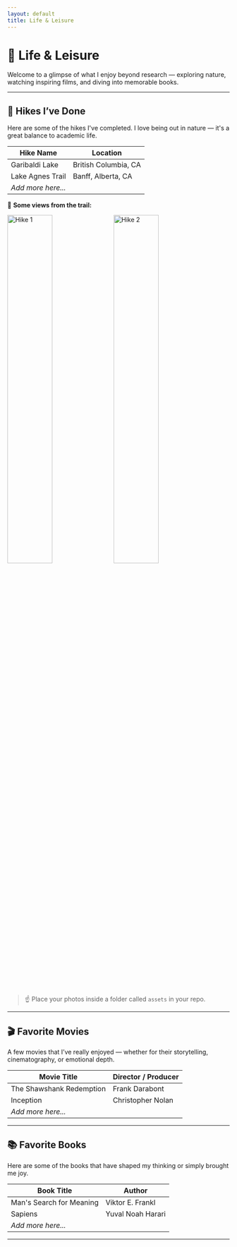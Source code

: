 ```yaml
---
layout: default
title: Life & Leisure
---
```


# 🌿 Life & Leisure

Welcome to a glimpse of what I enjoy beyond research — exploring nature, watching inspiring films, and diving into memorable books.

---

## 🥾 Hikes I’ve Done

Here are some of the hikes I've completed. I love being out in nature — it's a great balance to academic life.

| Hike Name           | Location               |
|---------------------|------------------------|
| Garibaldi Lake      | British Columbia, CA   |
| Lake Agnes Trail    | Banff, Alberta, CA     |
| *Add more here...*  |                        |

📸 **Some views from the trail:**

<img src="assets/hike1.jpg" alt="Hike 1" width="45%" style="margin-right: 10px;" />
<img src="assets/hike2.jpg" alt="Hike 2" width="45%" />

> ☝️ Place your photos inside a folder called `assets` in your repo.

---

## 🎬 Favorite Movies

A few movies that I’ve really enjoyed — whether for their storytelling, cinematography, or emotional depth.

| Movie Title              | Director / Producer     |
|--------------------------|--------------------------|
| The Shawshank Redemption | Frank Darabont          |
| Inception                | Christopher Nolan        |
| *Add more here...*       |                          |

---

## 📚 Favorite Books

Here are some of the books that have shaped my thinking or simply brought me joy.

| Book Title               | Author                  |
|--------------------------|--------------------------|
| Man's Search for Meaning | Viktor E. Frankl         |
| Sapiens                  | Yuval Noah Harari        |
| *Add more here...*       |                          |

---
